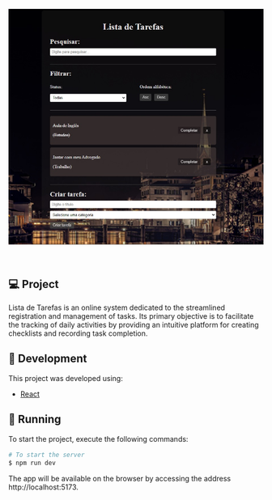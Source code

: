 <p align="center">
    <img alt="form" src=".github/newtodo.jpg" />
</p>

<br>

## 💻 Project

 Lista de Tarefas is an online system dedicated to the streamlined registration and management of tasks. Its primary objective is to facilitate the tracking of daily activities by providing an intuitive platform for creating checklists and recording task completion.

## 🧪 Development

This project was developed using:

- [React](https://reactjs.org)

## 🚀 Running

To start the project, execute the following commands:


```bash
# To start the server
$ npm run dev
```

The app will be available on the browser by accessing the address http://localhost:5173.
